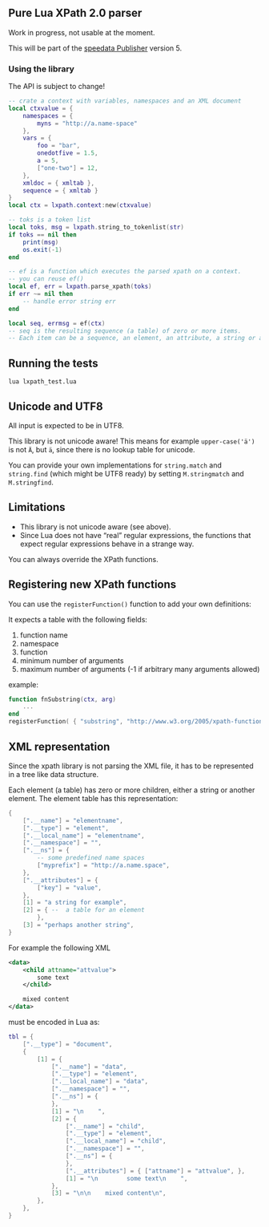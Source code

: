 ## Pure Lua XPath 2.0 parser

Work in progress, not usable at the moment.

This will be part of the [speedata Publisher](https://github.com/speedata/publisher/) version 5.


### Using the library

The API is subject to change!

```lua
-- crate a context with variables, namespaces and an XML document
local ctxvalue = {
    namespaces = {
        myns = "http://a.name-space"
    },
    vars = {
        foo = "bar",
        onedotfive = 1.5,
        a = 5,
        ["one-two"] = 12,
    },
    xmldoc = { xmltab },
    sequence = { xmltab }
}
local ctx = lxpath.context:new(ctxvalue)

-- toks is a token list
local toks, msg = lxpath.string_to_tokenlist(str)
if toks == nil then
    print(msg)
    os.exit(-1)
end

-- ef is a function which executes the parsed xpath on a context.
-- you can reuse ef()
local ef, err = lxpath.parse_xpath(toks)
if err ~= nil then
    -- handle error string err
end

local seq, errmsg = ef(ctx)
-- seq is the resulting sequence (a table) of zero or more items.
-- Each item can be a sequence, an element, an attribute, a string or a number.
```

## Running the tests

```
lua lxpath_test.lua
```

## Unicode and UTF8

All input is expected to be in UTF8.

This library is not unicode aware! This means for example `upper-case('ä')` is not `Ä`, but `ä`, since there is no lookup table for unicode.

You can provide your own implementations for `string.match` and `string.find` (which might be UTF8 ready) by setting `M.stringmatch` and `M.stringfind`.

## Limitations

* This library is not unicode aware (see above).
* Since Lua does not have “real” regular expressions, the functions that expect regular expressions behave in a strange way.

You can always override the XPath functions.

## Registering new XPath functions

You can use the `registerFunction()` function to add your own definitions:

It expects a table with the following fields:

1. function name
2. namespace
3. function
4. minimum number of arguments
5. maximum number of arguments (-1 if arbitrary many arguments allowed)

example:

```lua
function fnSubstring(ctx, arg)
    ...
end
registerFunction( { "substring", "http://www.w3.org/2005/xpath-functions", fnSubstring,2, 3 } )
```

## XML representation

Since the xpath library is not parsing the XML file, it has to be represented in a tree like data structure.

Each element (a table) has zero or more children, either a string or another element. The element table has this representation:

```lua
{
    [".__name"] = "elementname",
    [".__type"] = "element",
    [".__local_name"] = "elementname",
    [".__namespace"] = "",
    [".__ns"] = {
        -- some predefined name spaces
        ["myprefix"] = "http://a.name.space",
    },
    [".__attributes"] = {
        ["key"] = "value",
    },
    [1] = "a string for example",
    [2] = { --  a table for an element
        },
    [3] = "perhaps another string",
}
```

For example the following XML

```xml
<data>
    <child attname="attvalue">
        some text
    </child>

    mixed content
</data>
```


must be encoded in Lua as:


```lua
tbl = {
    [".__type"] = "document",
    {
        [1] = {
            [".__name"] = "data",
            [".__type"] = "element",
            [".__local_name"] = "data",
            [".__namespace"] = "",
            [".__ns"] = {
            },
            [1] = "\n    ",
            [2] = {
                [".__name"] = "child",
                [".__type"] = "element",
                [".__local_name"] = "child",
                [".__namespace"] = "",
                [".__ns"] = {
                },
                [".__attributes"] = { ["attname"] = "attvalue", },
                [1] = "\n        some text\n    ",
            },
            [3] = "\n\n    mixed content\n",
        },
    },
}
```

